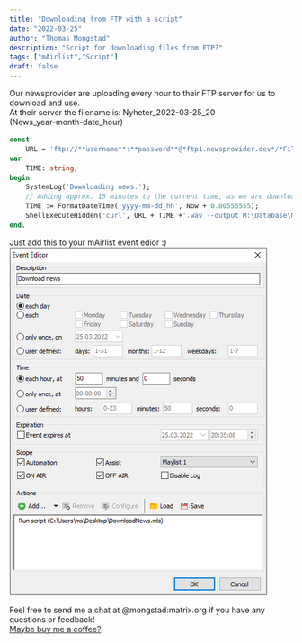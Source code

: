 ```yaml
---
title: "Downloading from FTP with a script"
date: "2022-03-25"
author: "Thomas Mongstad"
description: "Script for downloading files from FTP?"
tags: ["mAirlist","Script"]
draft: false
--- 
```

Our newsprovider are uploading every hour to their FTP server for us to download and use.  
At their server the filename is: Nyheter_2022-03-25_20  
(News_year-month-date_hour)

``` pascal
const  
    URL = 'ftp://**username**:**password**@*ftp1.newsprovider.dev*/*Filename_*';
var
    TIME: string;
begin
    SystemLog('Downloading news.');
    // Adding approx. 15 minutes to the current time, as we are downloading at 10 minutes to the hour.
    TIME := FormatDateTime('yyyy-mm-dd_hh', Now + 0.00555555);
    ShellExecuteHidden('curl', URL + TIME +'.wav --output M:\Database\Nyheter\nyheter.wav');
end.    
```
Just add this to your mAirlist event edior :)  
![eventeditor](images/event-editor.png)  

Feel free to send me a chat at @mongstad:matrix.org if you have any questions or feedback!  
[Maybe buy me a coffee?](https://www.buymeacoffee.com/mongstad)